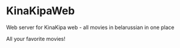 # KinaKipaWeb
Web server for KinaKipa web - all movies in belarussian in one place

All your favorite movies!
